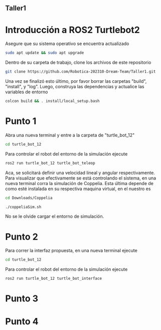 ## Taller1

# Introducción a ROS2 Turtlebot2
 
Asegure que su sistema operativo se encuentra actualizado

```sh
sudo apt update && sudo apt upgrade
```

Dentro de su carpeta de trabajo, clone los archivos de este repositorio

```sh
git clone https://github.com/Robotica-202310-Dream-Team/Taller1.git
```

Una vez se finalizó esto último, por favor borrar las carpetas "build", "install", y "log". Luego, construya las dependencias y actualice las variables de entorno

```sh
colcon build && . install/local_setup.bash
```

# Punto 1

Abra una nueva terminal y entre a la carpeta de "turtle_bot_12"

```sh
cd turtle_bot_12
```
Para controlar el robot del entorno de la simulación ejecute

```sh
ros2 run turtle_bot_12 turtle_bot_teleop
```
Aca, se solicitará definir una velocidad lineal y angular respectivamente. Para visualizar que efectivamente se está controlando el sistema, en una nueva terminal corra la simulación de Coppelia. Esta última depende de como esté instalada en su respectiva maquina virtual, en el nuestro es

```sh
cd Downloads/Coppelia
```

```sh
./coppeliaSim.sh
```
No se le olvide cargar el entorno de simulación.

# Punto 2

Para correr la interfaz propuesta, en una nueva terminal ejecute

```sh
cd turtle_bot_12
```
Para controlar el robot del entorno de la simulación ejecute

```sh
ros2 run turtle_bot_12 turtle_bot_interface
```

# Punto 3

# Punto 4
